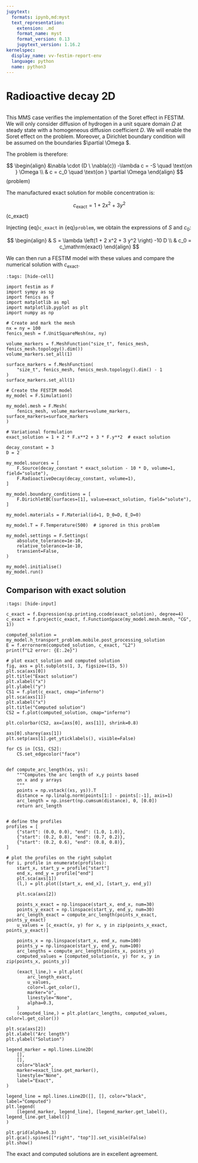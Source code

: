 ```yaml
---
jupytext:
  formats: ipynb,md:myst
  text_representation:
    extension: .md
    format_name: myst
    format_version: 0.13
    jupytext_version: 1.16.2
kernelspec:
  display_name: vv-festim-report-env
  language: python
  name: python3
---
```


# Radioactive decay 2D

```{tags} 2D, MMS, SoretEffect
```

This MMS case verifies the implementation of the Soret effect in FESTIM.
We will only consider diffusion of hydrogen in a unit square domain $\Omega$ at steady state with a homogeneous diffusion coefficient $D$.
We will enable the Soret effect on the problem.
Moreover, a Dirichlet boundary condition will be assumed on the boundaries $\partial \Omega $.

The problem is therefore:

$$
\begin{align}
    &\nabla \cdot (D \ \nabla{c}) -\lambda c = -S  \quad \text{on }  \Omega  \\
    & c = c_0 \quad \text{on }  \partial \Omega
\end{align}
$$(problem)

The manufactured exact solution for mobile concentration is:

$$
\begin{equation}
    c_\mathrm{exact} = 1 + 2 x^2 + 3 y^2
\end{equation}
$$(c_exact)

Injecting {eq}`c_exact` in {eq}`problem`, we obtain the expressions of $S$ and $c_0$:

$$
\begin{align}
    & S = \lambda \left(1 + 2 x^2 + 3 y^2 \right) -10 D \\
    & c_0 = c_\mathrm{exact}
\end{align}
$$

We can then run a FESTIM model with these values and compare the numerical solution with $c_\mathrm{exact}$.

```{code-cell}
:tags: [hide-cell]

import festim as F
import sympy as sp
import fenics as f
import matplotlib as mpl
import matplotlib.pyplot as plt
import numpy as np

# Create and mark the mesh
nx = ny = 100
fenics_mesh = f.UnitSquareMesh(nx, ny)

volume_markers = f.MeshFunction("size_t", fenics_mesh, fenics_mesh.topology().dim())
volume_markers.set_all(1)

surface_markers = f.MeshFunction(
    "size_t", fenics_mesh, fenics_mesh.topology().dim() - 1
)
surface_markers.set_all(1)

# Create the FESTIM model
my_model = F.Simulation()

my_model.mesh = F.Mesh(
    fenics_mesh, volume_markers=volume_markers, surface_markers=surface_markers
)

# Variational formulation
exact_solution = 1 + 2 * F.x**2 + 3 * F.y**2  # exact solution

decay_constant = 3
D = 2

my_model.sources = [
    F.Source(decay_constant * exact_solution - 10 * D, volume=1, field="solute"),
    F.RadioactiveDecay(decay_constant, volume=1),
]

my_model.boundary_conditions = [
    F.DirichletBC(surfaces=[1], value=exact_solution, field="solute"),
]

my_model.materials = F.Material(id=1, D_0=D, E_D=0)

my_model.T = F.Temperature(500)  # ignored in this problem

my_model.settings = F.Settings(
    absolute_tolerance=1e-10,
    relative_tolerance=1e-10,
    transient=False,
)

my_model.initialise()
my_model.run()
```

## Comparison with exact solution

```{code-cell}
:tags: [hide-input]

c_exact = f.Expression(sp.printing.ccode(exact_solution), degree=4)
c_exact = f.project(c_exact, f.FunctionSpace(my_model.mesh.mesh, "CG", 1))

computed_solution = my_model.h_transport_problem.mobile.post_processing_solution
E = f.errornorm(computed_solution, c_exact, "L2")
print(f"L2 error: {E:.2e}")

# plot exact solution and computed solution
fig, axs = plt.subplots(1, 3, figsize=(15, 5))
plt.sca(axs[0])
plt.title("Exact solution")
plt.xlabel("x")
plt.ylabel("y")
CS1 = f.plot(c_exact, cmap="inferno")
plt.sca(axs[1])
plt.xlabel("x")
plt.title("Computed solution")
CS2 = f.plot(computed_solution, cmap="inferno")

plt.colorbar(CS2, ax=[axs[0], axs[1]], shrink=0.8)

axs[0].sharey(axs[1])
plt.setp(axs[1].get_yticklabels(), visible=False)

for CS in [CS1, CS2]:
    CS.set_edgecolor("face")


def compute_arc_length(xs, ys):
    """Computes the arc length of x,y points based
    on x and y arrays
    """
    points = np.vstack((xs, ys)).T
    distance = np.linalg.norm(points[1:] - points[:-1], axis=1)
    arc_length = np.insert(np.cumsum(distance), 0, [0.0])
    return arc_length


# define the profiles
profiles = [
    {"start": (0.0, 0.0), "end": (1.0, 1.0)},
    {"start": (0.2, 0.8), "end": (0.7, 0.2)},
    {"start": (0.2, 0.6), "end": (0.8, 0.8)},
]

# plot the profiles on the right subplot
for i, profile in enumerate(profiles):
    start_x, start_y = profile["start"]
    end_x, end_y = profile["end"]
    plt.sca(axs[1])
    (l,) = plt.plot([start_x, end_x], [start_y, end_y])

    plt.sca(axs[2])

    points_x_exact = np.linspace(start_x, end_x, num=30)
    points_y_exact = np.linspace(start_y, end_y, num=30)
    arc_length_exact = compute_arc_length(points_x_exact, points_y_exact)
    u_values = [c_exact(x, y) for x, y in zip(points_x_exact, points_y_exact)]

    points_x = np.linspace(start_x, end_x, num=100)
    points_y = np.linspace(start_y, end_y, num=100)
    arc_lengths = compute_arc_length(points_x, points_y)
    computed_values = [computed_solution(x, y) for x, y in zip(points_x, points_y)]

    (exact_line,) = plt.plot(
        arc_length_exact,
        u_values,
        color=l.get_color(),
        marker="o",
        linestyle="None",
        alpha=0.3,
    )
    (computed_line,) = plt.plot(arc_lengths, computed_values, color=l.get_color())

plt.sca(axs[2])
plt.xlabel("Arc length")
plt.ylabel("Solution")

legend_marker = mpl.lines.Line2D(
    [],
    [],
    color="black",
    marker=exact_line.get_marker(),
    linestyle="None",
    label="Exact",
)

legend_line = mpl.lines.Line2D([], [], color="black", label="Computed")
plt.legend(
    [legend_marker, legend_line], [legend_marker.get_label(), legend_line.get_label()]
)

plt.grid(alpha=0.3)
plt.gca().spines[["right", "top"]].set_visible(False)
plt.show()
```

The exact and computed solutions are in excellent agreement.
